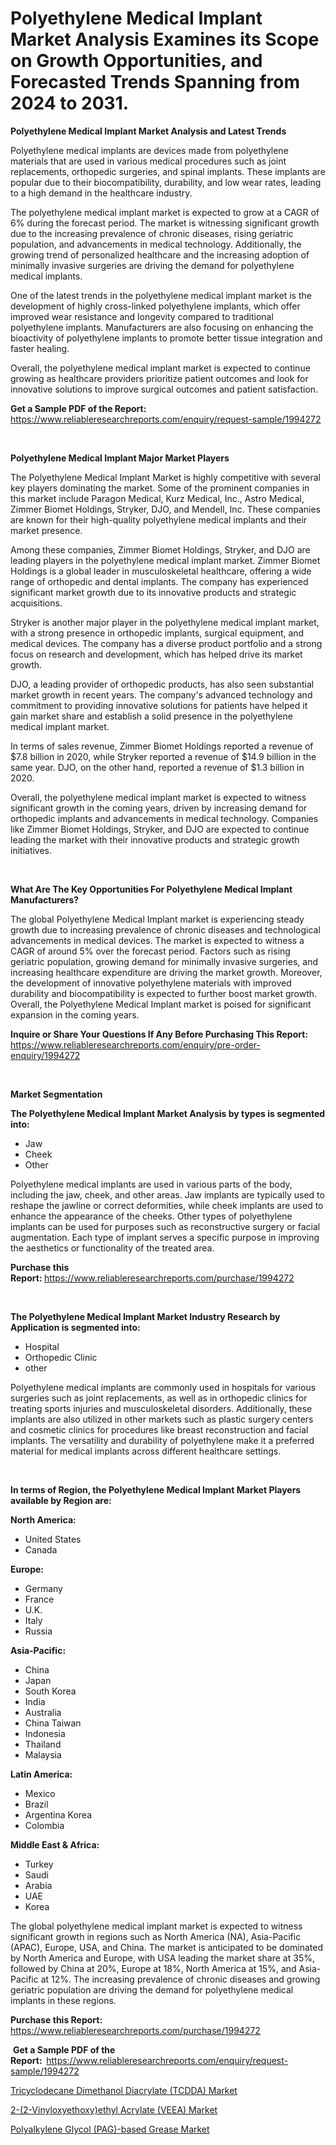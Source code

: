 <p><h1>Polyethylene Medical Implant Market Analysis Examines its Scope on Growth Opportunities, and Forecasted Trends Spanning from 2024 to 2031.</h1></p><p><strong>Polyethylene Medical Implant Market Analysis and Latest Trends</strong></p>
<p><p>Polyethylene medical implants are devices made from polyethylene materials that are used in various medical procedures such as joint replacements, orthopedic surgeries, and spinal implants. These implants are popular due to their biocompatibility, durability, and low wear rates, leading to a high demand in the healthcare industry.</p><p>The polyethylene medical implant market is expected to grow at a CAGR of 6% during the forecast period. The market is witnessing significant growth due to the increasing prevalence of chronic diseases, rising geriatric population, and advancements in medical technology. Additionally, the growing trend of personalized healthcare and the increasing adoption of minimally invasive surgeries are driving the demand for polyethylene medical implants.</p><p>One of the latest trends in the polyethylene medical implant market is the development of highly cross-linked polyethylene implants, which offer improved wear resistance and longevity compared to traditional polyethylene implants. Manufacturers are also focusing on enhancing the bioactivity of polyethylene implants to promote better tissue integration and faster healing.</p><p>Overall, the polyethylene medical implant market is expected to continue growing as healthcare providers prioritize patient outcomes and look for innovative solutions to improve surgical outcomes and patient satisfaction.</p></p>
<p><strong>Get a Sample PDF of the Report:&nbsp;</strong> <a href="https://www.reliableresearchreports.com/enquiry/request-sample/1994272">https://www.reliableresearchreports.com/enquiry/request-sample/1994272</a></p>
<p>&nbsp;</p>
<p><strong>Polyethylene Medical Implant Major Market Players</strong></p>
<p><p>The Polyethylene Medical Implant Market is highly competitive with several key players dominating the market. Some of the prominent companies in this market include Paragon Medical, Kurz Medical, Inc., Astro Medical, Zimmer Biomet Holdings, Stryker, DJO, and Mendell, Inc. These companies are known for their high-quality polyethylene medical implants and their market presence.</p><p>Among these companies, Zimmer Biomet Holdings, Stryker, and DJO are leading players in the polyethylene medical implant market. Zimmer Biomet Holdings is a global leader in musculoskeletal healthcare, offering a wide range of orthopedic and dental implants. The company has experienced significant market growth due to its innovative products and strategic acquisitions.</p><p>Stryker is another major player in the polyethylene medical implant market, with a strong presence in orthopedic implants, surgical equipment, and medical devices. The company has a diverse product portfolio and a strong focus on research and development, which has helped drive its market growth.</p><p>DJO, a leading provider of orthopedic products, has also seen substantial market growth in recent years. The company's advanced technology and commitment to providing innovative solutions for patients have helped it gain market share and establish a solid presence in the polyethylene medical implant market.</p><p>In terms of sales revenue, Zimmer Biomet Holdings reported a revenue of $7.8 billion in 2020, while Stryker reported a revenue of $14.9 billion in the same year. DJO, on the other hand, reported a revenue of $1.3 billion in 2020.</p><p>Overall, the polyethylene medical implant market is expected to witness significant growth in the coming years, driven by increasing demand for orthopedic implants and advancements in medical technology. Companies like Zimmer Biomet Holdings, Stryker, and DJO are expected to continue leading the market with their innovative products and strategic growth initiatives.</p></p>
<p>&nbsp;</p>
<p><strong>What Are The Key Opportunities For Polyethylene Medical Implant Manufacturers?</strong></p>
<p><p>The global Polyethylene Medical Implant market is experiencing steady growth due to increasing prevalence of chronic diseases and technological advancements in medical devices. The market is expected to witness a CAGR of around 5% over the forecast period. Factors such as rising geriatric population, growing demand for minimally invasive surgeries, and increasing healthcare expenditure are driving the market growth. Moreover, the development of innovative polyethylene materials with improved durability and biocompatibility is expected to further boost market growth. Overall, the Polyethylene Medical Implant market is poised for significant expansion in the coming years.</p></p>
<p><strong>Inquire or Share Your Questions If Any Before Purchasing This Report:</strong> <a href="https://www.reliableresearchreports.com/enquiry/pre-order-enquiry/1994272">https://www.reliableresearchreports.com/enquiry/pre-order-enquiry/1994272</a></p>
<p>&nbsp;</p>
<p><strong>Market Segmentation</strong></p>
<p><strong>The Polyethylene Medical Implant Market Analysis by types is segmented into:</strong></p>
<p><ul><li>Jaw</li><li>Cheek</li><li>Other</li></ul></p>
<p><p>Polyethylene medical implants are used in various parts of the body, including the jaw, cheek, and other areas. Jaw implants are typically used to reshape the jawline or correct deformities, while cheek implants are used to enhance the appearance of the cheeks. Other types of polyethylene implants can be used for purposes such as reconstructive surgery or facial augmentation. Each type of implant serves a specific purpose in improving the aesthetics or functionality of the treated area.</p></p>
<p><strong>Purchase this Report:&nbsp;</strong><a href="https://www.reliableresearchreports.com/purchase/1994272">https://www.reliableresearchreports.com/purchase/1994272</a></p>
<p>&nbsp;</p>
<p><strong>The Polyethylene Medical Implant Market Industry Research by Application is segmented into:</strong></p>
<p><ul><li>Hospital</li><li>Orthopedic Clinic</li><li>other</li></ul></p>
<p><p>Polyethylene medical implants are commonly used in hospitals for various surgeries such as joint replacements, as well as in orthopedic clinics for treating sports injuries and musculoskeletal disorders. Additionally, these implants are also utilized in other markets such as plastic surgery centers and cosmetic clinics for procedures like breast reconstruction and facial implants. The versatility and durability of polyethylene make it a preferred material for medical implants across different healthcare settings.</p></p>
<p>&nbsp;</p>
<p><strong>In terms of Region, the Polyethylene Medical Implant Market Players available by Region are:</strong></p>
<p>
    <p> <strong> North America: </strong>
        <ul>
            <li>United States</li>
            <li>Canada</li>
        </ul>
        </p> 
    <p> <strong> Europe: </strong>
        <ul>
            <li>Germany</li>
            <li>France</li>
            <li>U.K.</li>
            <li>Italy</li>
            <li>Russia</li>
        </ul>
        </p> 
    <p> <strong> Asia-Pacific: </strong>
        <ul>
            <li>China</li>
            <li>Japan</li>
            <li>South Korea</li>
            <li>India</li>
            <li>Australia</li>
            <li>China Taiwan</li>
            <li>Indonesia</li>
            <li>Thailand</li>
            <li>Malaysia</li>
        </ul>
        </p> 
    <p> <strong> Latin America: </strong>
        <ul>
            <li>Mexico</li>
            <li>Brazil</li>
            <li>Argentina Korea</li>
            <li>Colombia</li>
        </ul>
        </p> 
    <p> <strong> Middle East & Africa: </strong>
        <ul>
            <li>Turkey</li>
            <li>Saudi</li>
            <li>Arabia</li>
            <li>UAE</li>
            <li>Korea</li>
        </ul>
    </p>
    </p>
<p><p>The global polyethylene medical implant market is expected to witness significant growth in regions such as North America (NA), Asia-Pacific (APAC), Europe, USA, and China. The market is anticipated to be dominated by North America and Europe, with USA leading the market share at 35%, followed by China at 20%, Europe at 18%, North America at 15%, and Asia-Pacific at 12%. The increasing prevalence of chronic diseases and growing geriatric population are driving the demand for polyethylene medical implants in these regions.</p></p>
<p><strong>Purchase this Report: </strong><a href="https://www.reliableresearchreports.com/purchase/1994272">https://www.reliableresearchreports.com/purchase/1994272</a></p>
<p>&nbsp;<strong>Get a Sample PDF of the Report:&nbsp;&nbsp;</strong><a href="https://www.reliableresearchreports.com/enquiry/request-sample/1994272">https://www.reliableresearchreports.com/enquiry/request-sample/1994272</a></p>
<p><strong></strong></p>
<p><p><a href="https://github.com/ashepherd82/Market-Research-Report-List-3/blob/main/tricyclodecane-dimethanol-diacrylate-tcdda-market.md">Tricyclodecane Dimethanol Diacrylate (TCDDA) Market</a></p><p><a href="https://github.com/okotobwrhuteie/Market-Research-Report-List-1/blob/main/2-2-vinyloxyethoxyethyl-acrylate-veea-market.md">2-(2-Vinyloxyethoxy)ethyl Acrylate (VEEA) Market</a></p><p><a href="https://github.com/irfadac/Market-Research-Report-List-2/blob/main/polyalkylene-glycol-pag-based-grease-market.md">Polyalkylene Glycol (PAG)-based Grease Market</a></p></p>